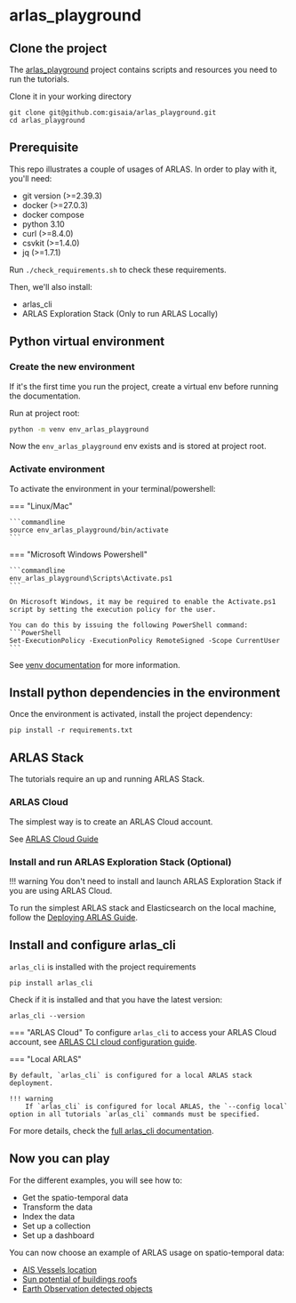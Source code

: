 # arlas_playground

## Clone the project

The [arlas_playground](https://github.com/gisaia/arlas_playground) project contains scripts and resources you need to run the tutorials.

Clone it in your working directory

```shell
git clone git@github.com:gisaia/arlas_playground.git
cd arlas_playground
```

## Prerequisite

This repo illustrates a couple of usages of ARLAS. In order to play with it, you'll need:

- git version (>=2.39.3)
- docker (>=27.0.3)
- docker compose
- python 3.10
- curl (>=8.4.0)
- csvkit (>=1.4.0)
- jq (>=1.7.1)

Run `./check_requirements.sh` to check these requirements.

Then, we'll also install:

- arlas_cli
- ARLAS Exploration Stack (Only to run ARLAS Locally)


## Python virtual environment

### Create the new environment

If it's the first time you run the project, create a virtual env before running the documentation.

Run at project root:

``` bash
python -m venv env_arlas_playground
```

Now the `env_arlas_playground` env exists and is stored at project root.

### Activate environment

To activate the environment in your terminal/powershell:

=== "Linux/Mac"
    
    ```commandline
    source env_arlas_playground/bin/activate
    ```

=== "Microsoft Windows Powershell"

    ```commandline
    env_arlas_playground\Scripts\Activate.ps1
    ```
    
    On Microsoft Windows, it may be required to enable the Activate.ps1 script by setting the execution policy for the user. 
    
    You can do this by issuing the following PowerShell command:
    ```PowerShell
    Set-ExecutionPolicy -ExecutionPolicy RemoteSigned -Scope CurrentUser
    ```

See [venv documentation](https://docs.python.org/3.10/library/venv.html#creating-virtual-environments) for more information.

## Install python dependencies in the environment

Once the environment is activated, install the project dependency:

```
pip install -r requirements.txt
```

## ARLAS Stack

The tutorials require an up and running ARLAS Stack. 

### ARLAS Cloud

The simplest way is to create an ARLAS Cloud account.

See [ARLAS Cloud Guide](https://docs.arlas.io/static_docs/arlas_cloud/)

### Install and run ARLAS Exploration Stack (Optional)

!!! warning
    You don't need to install and launch ARLAS Exploration Stack if you are using ARLAS Cloud.

To run the simplest ARLAS stack and Elasticsearch on the local machine, follow the [Deploying ARLAS Guide](https://docs.arlas.io/external_docs/ARLAS-Exploration-stack/arlas_exploration_stack).


## Install and configure arlas_cli

`arlas_cli` is installed with the project requirements

```shell
pip install arlas_cli
```

Check if it is installed and that you have the latest version:

```shell
arlas_cli --version
```

=== "ARLAS Cloud"
    To configure `arlas_cli` to access your ARLAS Cloud account, see [ARLAS CLI cloud configuration guide](https://docs.arlas.io/external_docs/arlas_cli/configuration/#arlas-cloud-configuration).


=== "Local ARLAS"

    By default, `arlas_cli` is configured for a local ARLAS stack deployment.

    !!! warning 
        If `arlas_cli` is configured for local ARLAS, the `--config local` option in all tutorials `arlas_cli` commands must be specified.

For more details, check the [full arlas_cli documentation](https://docs.arlas.io/external_docs/arlas_cli/).


## Now you can play

For the different examples, you will see how to:

- Get the spatio-temporal data
- Transform the data
- Index the data
- Set up a collection
- Set up a dashboard

You can now choose an example of ARLAS usage on spatio-temporal data:

- [AIS Vessels location](tutorials/ais/ais_tutorial.md)
- [Sun potential of buildings roofs](tutorials/sunny_osm/sunny_osm_tutorial.md)
- [Earth Observation detected objects](tutorials/eo_objects/eo_objects_tutorial.md)
